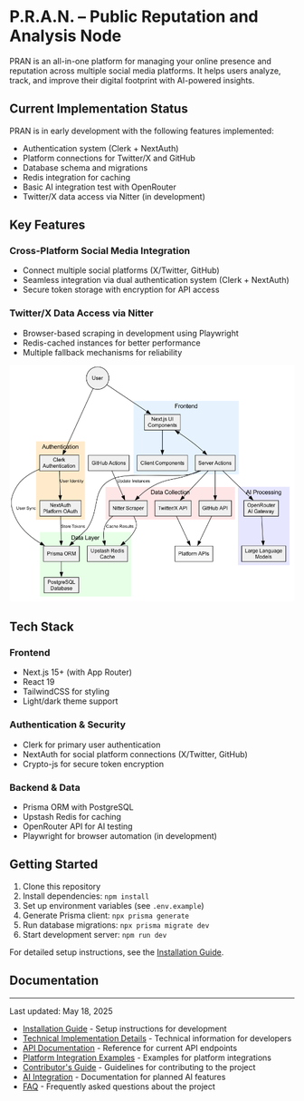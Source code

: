 # P.R.A.N. – Public Reputation and Analysis Node

PRAN is an all-in-one platform for managing your online presence and reputation across multiple social media platforms. It helps users analyze, track, and improve their digital footprint with AI-powered insights.

## Current Implementation Status

PRAN is in early development with the following features implemented:

- Authentication system (Clerk + NextAuth)
- Platform connections for Twitter/X and GitHub
- Database schema and migrations
- Redis integration for caching
- Basic AI integration test with OpenRouter
- Twitter/X data access via Nitter (in development)

## Key Features

### Cross-Platform Social Media Integration
- Connect multiple social platforms (X/Twitter, GitHub)
- Seamless integration via dual authentication system (Clerk + NextAuth)
- Secure token storage with encryption for API access

### Twitter/X Data Access via Nitter
- Browser-based scraping in development using Playwright
- Redis-cached instances for better performance 
- Multiple fallback mechanisms for reliability

![Platform Architecture](/public/images/platform-architecture.png)

## Tech Stack

### Frontend
- Next.js 15+ (with App Router)
- React 19
- TailwindCSS for styling
- Light/dark theme support

### Authentication & Security
- Clerk for primary user authentication
- NextAuth for social platform connections (X/Twitter, GitHub)
- Crypto-js for secure token encryption

### Backend & Data
- Prisma ORM with PostgreSQL
- Upstash Redis for caching
- OpenRouter API for AI testing
- Playwright for browser automation (in development)

## Getting Started

1. Clone this repository
2. Install dependencies: `npm install`
3. Set up environment variables (see `.env.example`)
4. Generate Prisma client: `npx prisma generate`
5. Run database migrations: `npx prisma migrate dev`
6. Start development server: `npm run dev`

For detailed setup instructions, see the [Installation Guide](./docs/installation-guide.md).

## Documentation

---

Last updated: May 18, 2025
- [Installation Guide](./docs/installation-guide.md) - Setup instructions for development
- [Technical Implementation Details](./docs/technical-details.md) - Technical information for developers
- [API Documentation](./docs/api-documentation.md) - Reference for current API endpoints
- [Platform Integration Examples](./docs/platform-integration-examples.md) - Examples for platform integrations
- [Contributor's Guide](./docs/contributors-guide.md) - Guidelines for contributing to the project
- [AI Integration](./docs/ai-integration.md) - Documentation for planned AI features
- [FAQ](./docs/faq.md) - Frequently asked questions about the project
